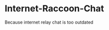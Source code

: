 # Internet-Raccoon-Chat
Because internet relay chat is too outdated
<!-- ![raccoon](https://github.com/sachmull/Internet-Raccoon-Chat/blob/main/resources/raccoon.png) -->